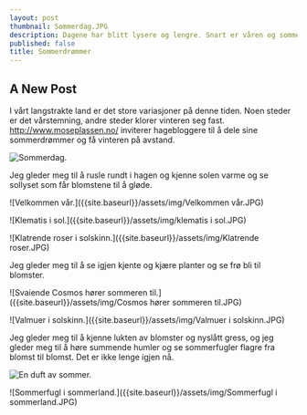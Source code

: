 ```yaml
---
layout: post
thumbnail: Sommerdag.JPG
description: Dagene har blitt lysere og lengre. Snart er våren og sommeren her.
published: false
title: Sommerdrømmer
---
```


## A New Post

I vårt langstrakte land er det store variasjoner på denne tiden. Noen steder er det vårstemning, andre steder klorer vinteren seg fast. http://www.moseplassen.no/ inviterer hagebloggere til å dele sine sommerdrømmer og få vinteren på avstand.

![Sommerdag.]({{site.baseurl}}/assets/img/Sommerdag.JPG)

Jeg gleder meg til å rusle rundt i hagen og kjenne solen varme og se sollyset som får blomstene til å gløde. 

![Velkommen vår.]({{site.baseurl}}/assets/img/Velkommen vår.JPG)

![Klematis i sol.]({{site.baseurl}}/assets/img/klematis i sol.JPG)

![Klatrende roser i solskinn.]({{site.baseurl}}/assets/img/Klatrende roser.JPG)

<!--more--> 

Jeg gleder meg til å se igjen kjente og kjære planter og se frø bli til blomster. 

![Svaiende Cosmos hører sommeren til.]({{site.baseurl}}/assets/img/Cosmos hører sommeren til.JPG)

![Valmuer i solskinn.]({{site.baseurl}}/assets/img/Valmuer i solskinn.JPG)

Jeg gleder meg til å kjenne lukten av blomster og nyslått gress, og jeg gleder meg til å høre summende humler og se sommerfugler flagre fra blomst til blomst. Det er ikke lenge igjen nå.

![En duft av sommer.]({{site.baseurl}}/assets/img/En%20duft%20av%20sommer.JPG)

![Sommerfugl i sommerland.]({{site.baseurl}}/assets/img/Sommerfugl i sommerland.JPG)



